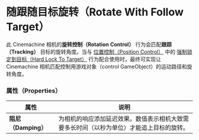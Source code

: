 # 随跟随目标旋转（Rotate With Follow Target）

此 Cinemachine 相机的**旋转控制（Rotation Control）** 行为会匹配**跟踪（Tracking）** 目标的旋转角度。当与 [位置控制（Position Control）](CinemachineCamera.md#set-procedural-components-and-add-extension) 中的 [强制锁定到目标（Hard Lock To Target）](CinemachineHardLockToTarget.md) 行为配合使用时，最终可实现让 Cinemachine 相机匹配控制用游戏对象（control GameObject）的运动路径和旋转角度。


### 属性（Properties）

| 属性 | 说明 |
| --- | --- |
| **阻尼（Damping）** | 为相机的响应添加延迟效果。数值表示相机大致需要多长时间（以秒为单位）才能追上目标的旋转。 |